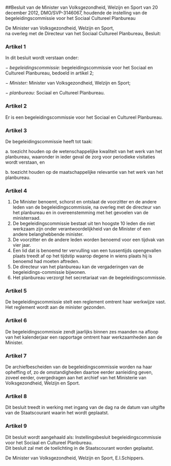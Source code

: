 <meta http-equiv='Content-Type' content='text/html; charset=utf-8' />

##Besluit van de Minister van Volksgezondheid, Welzijn en Sport van 20 december 2012, DMO/SVP-3146067, houdende de instelling van de begeleidingscommissie voor het Sociaal Cultureel Planbureau

De Minister van Volksgezondheid, Welzijn en Sport,  
na overleg met de Directeur van het Sociaal Cultureel Planbureau,
Besluit:    

### Artikel  1  

In dit besluit wordt verstaan onder: 

− *begeleidingscommissie:* begeleidingscommissie voor het Sociaal en Cultureel Planbureau, bedoeld in artikel 2;  

− *Minister:* Minister van Volksgezondheid, Welzijn en Sport;  

− *planbureau:* Sociaal en Cultureel Planbureau.    

### Artikel  2  

Er is een begeleidingscommissie voor het Sociaal en Cultureel Planbureau.  

### Artikel  3  

De begeleidingscommissie heeft tot taak: 

a. toezicht houden op de wetenschappelijke kwaliteit van het werk van het planbureau, waaronder in ieder geval de zorg voor periodieke visitaties wordt verstaan, en  

b. toezicht houden op de maatschappelijke relevantie van het werk van het planbureau.    

### Artikel  4  

1.  De Minister benoemt, schorst en ontslaat de voorzitter en de andere leden van de begeleidingscommissie, na overleg met de directeur van het planbureau en in overeenstemming met het gevoelen van de ministerraad.   
2.  De begeleidingscommissie bestaat uit ten hoogste 10 leden die niet werkzaam zijn onder verantwoordelijkheid van de Minister of een andere belanghebbende minister.   
3.  De voorzitter en de andere leden worden benoemd voor een tijdvak van vier jaar.   
4.  Een lid dat is benoemd ter vervulling van een tussentijds opengevallen plaats treedt af op het tijdstip waarop degene in wiens plaats hij is benoemd had moeten aftreden.   
5.  De directeur van het planbureau kan de vergaderingen van de begeleidings-commissie bijwonen.   
6.  Het planbureau verzorgt het secretariaat van de begeleidingscommissie.   

### Artikel  5  

De begeleidingscommissie stelt een reglement omtrent haar werkwijze vast. Het reglement wordt aan de minister gezonden.  

### Artikel  6  

De begeleidingscommissie zendt jaarlijks binnen zes maanden na afloop van het kalenderjaar een rapportage omtrent haar werkzaamheden aan de Minister.  

### Artikel  7  

De archiefbescheiden van de begeleidingscommissie worden na haar opheffing of, zo de omstandigheden daartoe eerder aanleiding geven, zoveel eerder, overgedragen aan het archief van het Ministerie van Volksgezondheid, Welzijn en Sport.  

### Artikel  8  

Dit besluit treedt in werking met ingang van de dag na de datum van uitgifte van de Staatscourant waarin het wordt geplaatst.  

### Artikel  9  

Dit besluit wordt aangehaald als: Instellingsbesluit begeleidingscommissie voor het Sociaal en Cultureel Planbureau.  
Dit besluit zal met de toelichting in de Staatscourant worden geplaatst.  

De 
Minister van Volksgezondheid, Welzijn en Sport,
E.I.Schippers.   
